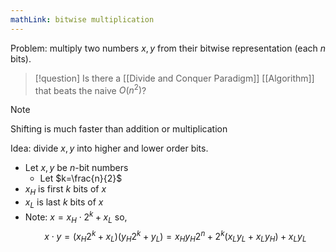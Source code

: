 ```yaml
---
mathLink: bitwise multiplication
---
```


Problem: multiply two numbers $x,y$ from their bitwise representation (each $n$ bits).

>[!question]
>Is there a [[Divide and Conquer Paradigm]] [[Algorithm]] that beats the naive $O(n^{2})$?

>[!note]
>Shifting is much faster than addition or multiplication

Idea: divide $x,y$ into higher and lower order bits.
- Let $x,y$ be $n$-bit numbers
	- Let $k=\frac{n}{2}$
- $x_{H}$ is first $k$ bits of $x$
- $x_{L}$ is last $k$ bits of $x$
- Note: $x=x_{H}\cdot2^{k}+x_{L}$ so,
$$x\cdot y=(x_{H}2^{k}+x_{L})(y_{H}2^{k}+y_{L})=x_{H}y_{H}2^{n}+2^{k}(x_{L}y_{L}+x_{L}y_{H})+x_{L}y_{L}$$

